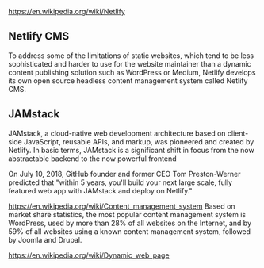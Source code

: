 https://en.wikipedia.org/wiki/Netlify
## Netlify CMS
To address some of the limitations of static websites, which tend to be less sophisticated and harder to use for the website maintainer than a dynamic content publishing solution such as WordPress or Medium, Netlify develops its own open source headless content management system called Netlify CMS.

## JAMstack
JAMstack, a cloud-native web development architecture based on client-side JavaScript, reusable APIs, and markup, was pioneered and created by Netlify. In basic terms, JAMstack is a significant shift in focus from the now abstractable backend to the now powerful frontend

On July 10, 2018, GitHub founder and former CEO Tom Preston-Werner predicted that "within 5 years, you'll build your next large scale, fully featured web app with JAMstack and deploy on Netlify."

https://en.wikipedia.org/wiki/Content_management_system
Based on market share statistics, the most popular content management system is WordPress, used by more than 28% of all websites on the Internet, and by 59% of all websites using a known content management system, followed by Joomla and Drupal.

https://en.wikipedia.org/wiki/Dynamic_web_page
